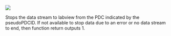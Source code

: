 ﻿
![](https://lh5.googleusercontent.com/tZpiSq81IfyobsNMKDsJLGszHy0XeA-r18LnpDUbdhZg03oERGCw5PcWPq--dL91wHXe23NdfVRwkhdUX0KnlJjIHpfKxI9I0oL1f1cugAqUqKRfN1JKfUC-vo4sdkTL2K47ASNH)

Stops the data stream to labview from the PDC indicated by the pseudoPDCID. If not available to stop data due to an error or no data stream to end, then function return outputs 1.
